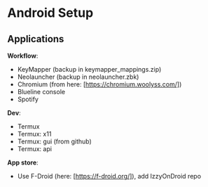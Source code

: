 # Android Setup

## Applications
**Workflow**:
- KeyMapper (backup in keymapper_mappings.zip)
- Neolauncher (backup in neolauncher.zbk) 
- Chromium (from here: [https://chromium.woolyss.com/])
- Blueline console
- Spotify

**Dev**:
- Termux
- Termux: x11
- Termux: gui (from github)
- Termux: api

**App store**:
- Use F-Droid (here: [https://f-droid.org/]), add IzzyOnDroid repo


